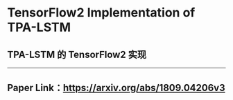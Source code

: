 # TensorFlow2 Implementation of TPA-LSTM

## TPA-LSTM 的 TensorFlow2 实现

------

## Paper  Link：https://arxiv.org/abs/1809.04206v3